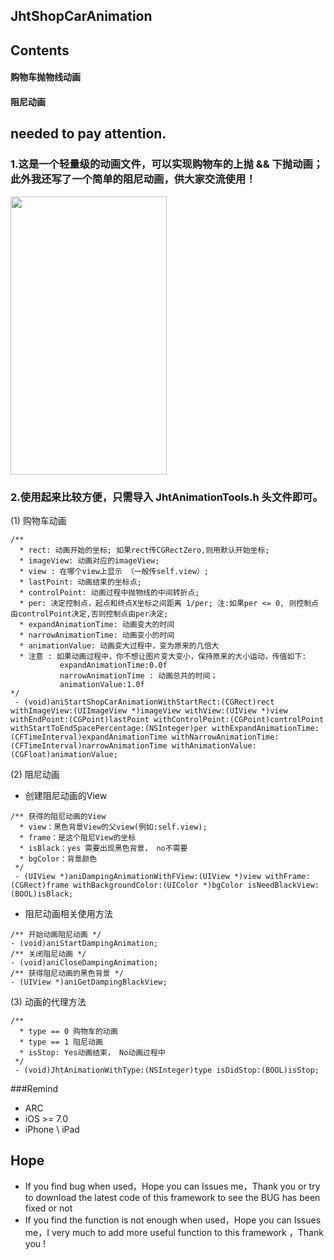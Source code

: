 ## JhtShopCarAnimation

## Contents
#### 购物车抛物线动画 <br>
#### 阻尼动画 <br>
## needed to pay attention.

### 1.这是一个轻量级的动画文件，可以实现购物车的上抛 && 下抛动画；此外我还写了一个简单的阻尼动画，供大家交流使用！<br>
<img src="https://raw.githubusercontent.com/jinht/JhtShopCarAnimationDemo/master/ReadMEImages/1.gif"  width=250 height=445 /> <br>
 
### 2.使用起来比较方便，只需导入 JhtAnimationTools.h 头文件即可。<br>
(1) 购物车动画 <br>
```oc
/**
  * rect: 动画开始的坐标; 如果rect传CGRectZero,则用默认开始坐标;
  * imageView: 动画对应的imageView;
  * view : 在哪个view上显示 （一般传self.view）;
  * lastPoint: 动画结束的坐标点;
  * controlPoint: 动画过程中抛物线的中间转折点;
  * per: 决定控制点，起点和终点X坐标之间距离 1/per; 注:如果per <= 0, 则控制点由controlPoint决定,否则控制点由per决定;
  * expandAnimationTime: 动画变大的时间
  * narrowAnimationTime: 动画变小的时间
  * animationValue: 动画变大过程中，变为原来的几倍大
  * 注意 : 如果动画过程中，你不想让图片变大变小，保持原来的大小运动，传值如下:
           expandAnimationTime:0.0f
           narrowAnimationTime : 动画总共的时间；
           animationValue:1.0f
*/
 - (void)aniStartShopCarAnimationWithStartRect:(CGRect)rect withImageView:(UIImageView *)imageView withView:(UIView *)view withEndPoint:(CGPoint)lastPoint withControlPoint:(CGPoint)controlPoint withStartToEndSpacePercentage:(NSInteger)per withExpandAnimationTime:(CFTimeInterval)expandAnimationTime withNarrowAnimationTime:(CFTimeInterval)narrowAnimationTime withAnimationValue:(CGFloat)animationValue;
```
(2) 阻尼动画 <br>
* 创建阻尼动画的View<br>
```oc
/** 获得的阻尼动画的View
  * view：黑色背景View的父view(例如:self.view);
  * frame：是这个阻尼View的坐标
  * isBlack：yes 需要出现黑色背景， no不需要
  * bgColor：背景颜色
 */
 - (UIView *)aniDampingAnimationWithFView:(UIView *)view withFrame:(CGRect)frame withBackgroundColor:(UIColor *)bgColor isNeedBlackView:(BOOL)isBlack;
```
* 阻尼动画相关使用方法<br>
```oc
/** 开始动画阻尼动画 */
- (void)aniStartDampingAnimation;
/** 关闭阻尼动画 */
- (void)aniCloseDampingAnimation;
/** 获得阻尼动画的黑色背景 */
- (UIView *)aniGetDampingBlackView;
```

(3) 动画的代理方法<br>
```oc
/**
  * type == 0 购物车的动画
  * type == 1 阻尼动画
  * isStop: Yes动画结束， No动画过程中
 */
 - (void)JhtAnimationWithType:(NSInteger)type isDidStop:(BOOL)isStop;
```

###Remind
* ARC
* iOS >= 7.0
* iPhone \ iPad 

## Hope
* If you find bug when used，Hope you can Issues me，Thank you or try to download the latest code of this framework to see the BUG has been fixed or not
* If you find the function is not enough when used，Hope you can Issues me，I very much to add more useful function to this framework ，Thank you !

